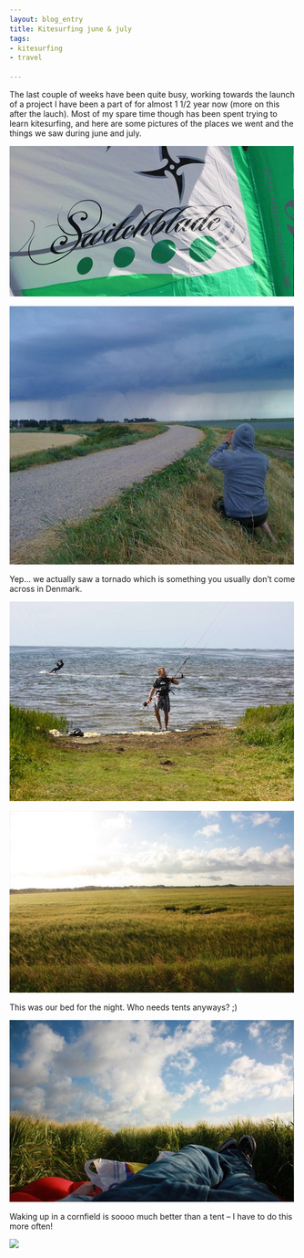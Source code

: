 ```yaml
---
layout: blog_entry
title: Kitesurfing june & july
tags:
- kitesurfing
- travel

---
```



<p>The last couple of weeks have been quite busy, working towards the launch of a project I have been a part of for almost 1 1/2 year now (more on this after the lauch). Most of my spare time though has been spent trying to learn kitesurfing, and here are some pictures of the places we went and the things we saw during june and july.</p>

<p><img src="/assets/images/blog-images/2010-07-27_my_wife_cabrinha_switchblade.jpg" class="illustration" title="My wife - Cabrinha Switchblade" alt="My wife - Cabrinha Switchblade"></p>

<!--more-->

<p><img src="/assets/images/blog-images/2010-07-27_tornado_by_albuen_camping.jpg" class="illustration" title="Tornado by Albuen Camping" alt="Tornado by Albuen Camping"></p>
<p class="description">Yep… we actually saw a tornado which is something you usually don’t come across in Denmark.</p>

<p><img src="/assets/images/blog-images/2010-07-27_kitesurfing_ringkobing.jpg" class="illustration" title="Not enough wind" alt="Not enough wind"></p>

<p><img src="/assets/images/blog-images/2010-07-27_kitesurfing_ringkoebing_2.jpg" class="illustration" title="Our nice bed in Ringkøbing" alt="Our nice bed in Ringkøbing"></p>

<p class="description">This was our bed for the night. Who needs tents anyways? ;)</p>

<p><img src="/assets/images/blog-images/2010-07-27_kitesurfing_ringkoebing_3.jpg" class="illustration" title="Waking up in a cornfield" alt="Waking up in a cornfield"></p>

<p class="description">Waking up in a cornfield is soooo much better than a tent – I have to do this more often!</p>

<p><a href="http://picasaweb.google.com/lh/photo/aK8Gq-HHH2QZbZ1TaFfsPg?feat=embedwebsite"><img class="illustration" src="http://lh6.ggpht.com/_Cj_Pb0kHkvw/TEMAXNsiYOI/AAAAAAAACqs/5Fol8hCZQoU/s400/IMG_2207.jpg"></a></p>

